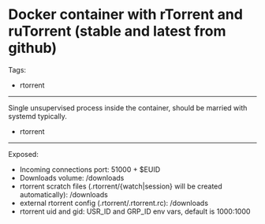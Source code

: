 Docker container with rTorrent and ruTorrent (stable and latest from github)
============================================================================

Tags:

 - rtorrent

----------

Single unsupervised process inside the container, should be married with systemd typically.

- rtorrent

----------
Exposed:

 - Incoming connections port: 51000 + $EUID
 - Downloads volume: /downloads
 - rtorrent scratch files (.rtorrent/{watch|session} will be created automatically): /downloads
 - external rtorrent config (.rtorrent/.rtorrent.rc): /downloads
 - rtorrent uid and gid: USR_ID and GRP_ID env vars, default is 1000:1000

